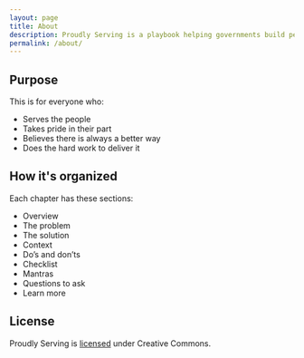 ```yaml
---
layout: page
title: About
description: Proudly Serving is a playbook helping governments build people-centered digital public services.
permalink: /about/
---
```


## Purpose

This is for everyone who:

- Serves the people
- Takes pride in their part
- Believes there is always a better way
- Does the hard work to deliver it

## How it's organized

Each chapter has these sections:

* Overview
* The problem
* The solution
* Context
* Do’s and don’ts
* Checklist
* Mantras
* Questions to ask
* Learn more

## License

Proudly Serving is [licensed](/license) under Creative Commons.
